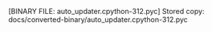 [BINARY FILE: auto_updater.cpython-312.pyc]
Stored copy: docs/converted-binary/auto_updater.cpython-312.pyc
